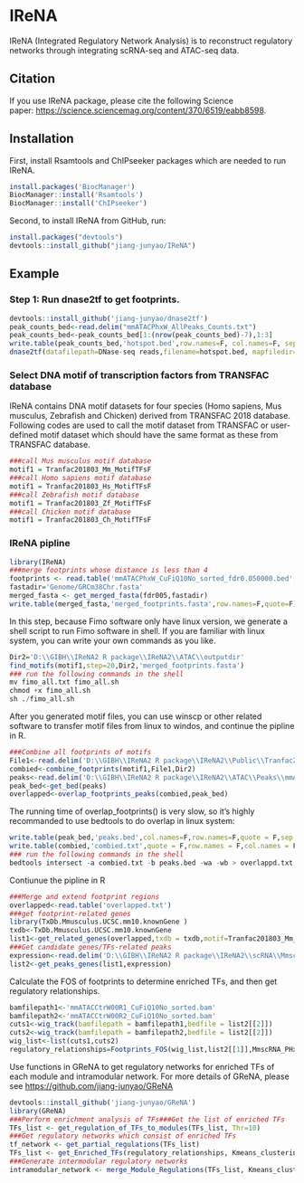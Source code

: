 
<!-- README.md is generated from README.Rmd. Please edit that file -->

# IReNA

<!-- badges: start -->
<!-- badges: end -->

IReNA (Integrated Regulatory Network Analysis) is to reconstruct
regulatory networks through integrating scRNA-seq and ATAC-seq data.

## Citation

If you use IReNA package, please cite the following Science
paper: <https://science.sciencemag.org/content/370/6519/eabb8598>.

## Installation

First, install Rsamtools and ChIPseeker packages which are needed to run
IReNA.

``` r
install.packages('BiocManager')
BiocManager::install('Rsamtools')
BiocManager::install('ChIPseeker')
```

Second, to install IReNA from GitHub, run:

``` r
install.packages("devtools")
devtools::install_github("jiang-junyao/IReNA")
```

## Example

### Step 1: Run dnase2tf to get footprints.

``` r
devtools::install_github('jiang-junyao/dnase2tf')
peak_counts_bed<-read.delim("mmATACPhxW_AllPeaks_Counts.txt")
peak_counts_bed<-peak_counts_bed[1:(nrow(peak_counts_bed)-7),1:3]
write.table(peak_counts_bed,'hotspot.bed',row.names=F, col.names=F, sep=' ', quote=F)
dnase2tf(datafilepath=DNase-seq reads,filename=hotspot.bed, mapfiledir=Mappability, outputfilepath=outputpath, assemseqdir=assemseqdir1, biascorrection='dimer', FDRs = c(0.01, 0.05, 1), numworker=30, paired=T)
```

### Select DNA motif of transcription factors from TRANSFAC database

IReNA contains DNA motif datasets for four species (Homo sapiens, Mus
musculus, Zebrafish and Chicken) derived from TRANSFAC 2018 database.
Following codes are used to call the motif dataset from TRANSFAC or
user-defined motif dataset which should have the same format as these
from TRANSFAC database.

``` r
###call Mus musculus motif database
motif1 = Tranfac201803_Mm_MotifTFsF
###call Homo sapiens motif database
motif1 = Tranfac201803_Hs_MotifTFsF
###call Zebrafish motif database
motif1 = Tranfac201803_Zf_MotifTFsF
###call Chicken motif database
motif1 = Tranfac201803_Ch_MotifTFsF
```

### IReNA pipline

``` r
library(IReNA)
###merge footprints whose distance is less than 4
footprints <- read.table('mmATACPhxW_CuFiQ10No_sorted_fdr0.050000.bed',,sep='\t',header = T)
fastadir='Genome/GRCm38Chr.fasta'
merged_fasta <- get_merged_fasta(fdr005,fastadir)
write.table(merged_fasta,'merged_footprints.fasta',row.names=F,quote=F)
```

In this step, because Fimo software only have linux version, we generate
a shell script to run Fimo software in shell. If you are familiar with
linux system, you can write your own commands as you like.

``` r
Dir2='D:\\GIBH\\IReNA2 R package\\IReNA2\\ATAC\\outputdir'
find_motifs(motif1,step=20,Dir2,'merged_footprints.fasta')
### run the following commands in the shell
mv fimo_all.txt fimo_all.sh
chmod +x fimo_all.sh
sh ./fimo_all.sh
```

After you generated motif files, you can use winscp or other related
software to transfer motif files from linux to windos, and continue the
pipline in R.

``` r
###Combine all footprints of motifs
File1<-read.delim('D:\\GIBH\\IReNA2 R package\\IReNA2\\Public\\Tranfac201803_MotifPWM.txt',header = F)
combied<-combine_footprints(motif1,File1,Dir2)
peaks<-read.delim('D:\\GIBH\\IReNA2 R package\\IReNA2\\ATAC\\Peaks\\mmATACPhxW_FcLog15Fdr05Diff.txt')
peak_bed<-get_bed(peaks)
overlapped<-overlap_footprints_peaks(combied,peak_bed)
```

The running time of overlap\_footprints() is very slow, so it’s highly
recommanded to use bedtools to do overlap in linux system:

``` r
write.table(peak_bed,'peaks.bed',col.names=F,row.names=F,quote = F,sep = '\t')
write.table(combied,'combied.txt',quote = F,row.names = F,col.names = F,sep = '\t')
### run the following commands in the shell
bedtools intersect -a combied.txt -b peaks.bed -wa -wb > overlappd.txt
```

Contiunue the pipline in R

``` r
###Merge and extend footprint regions
overlapped<-read.table('overlapped.txt')
###get footprint-related genes
library(TxDb.Mmusculus.UCSC.mm10.knownGene )
txdb<-TxDb.Mmusculus.UCSC.mm10.knownGene
list1<-get_related_genes(overlapped,txdb = txdb,motif=Tranfac201803_Mm_MotifTFsF,Species = 'Mm')
###Get candidate genes/TFs-related peaks
expression<-read.delim('D:\\GIBH\\IReNA2 R package\\IReNA2\\scRNA\\MmscRNA_PHx_Exp_NewF.txt')
list2<-get_peaks_genes(list1,expression)
```

Calculate the FOS of footprints to determine enriched TFs, and then get
regulatory relationships.

``` r
bamfilepath1<-'mmATACCtrW00R1_CuFiQ10No_sorted.bam'
bamfilepath2<-'mmATACCtrW00R2_CuFiQ10No_sorted.bam'
cuts1<-wig_track(bamfilepath = bamfilepath1,bedfile = list2[[2]])
cuts2<-wig_track(bamfilepath = bamfilepath2,bedfile = list2[[2]])
wig_list<-list(cuts1,cuts2)
regulatory_relationships=Footprints_FOS(wig_list,list2[[1]],MmscRNA_PHx_Exp_NewF)
```

Use functions in GReNA to get regulatory networks for enriched TFs of
each module and intramodular network. For more details of GReNA, please
see <https://github.com/jiang-junyao/GReNA>

``` r
devtools::install_github('jiang-junyao/GReNA')
library(GReNA)
###Perform enrichment analysis of TFs###Get the list of enriched TFs 
TFs_list <- get_regulation_of_TFs_to_modules(TFs_list, Thr=10)
###Get regulatory networks which consist of enriched TFs
tf_network <- get_partial_regulations(TFs_list)
TFs_list <- get_Enriched_TFs(regulatory_relationships, Kmeans_clustering_ENS, TFFdrThr1=2)
###Generate intermodular regulatory networks
intramodular_network <- merge_Module_Regulations(TFs_list, Kmeans_clustering, ModuleThr1=0.05)
```
